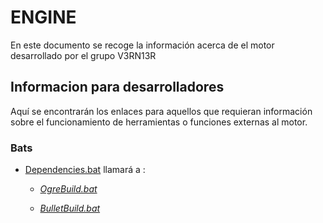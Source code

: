 # ENGINE

En este documento se recoge la información acerca de el motor desarrollado por el grupo V3RN13R


## Informacion para desarrolladores

Aquí se encontrarán los enlaces para aquellos que requieran información sobre el funcionamiento de herramientas o funciones externas al motor.

### Bats
* [Dependencies.bat](https://github.com/V3RN13R/ENGINE/blob/main/DevelopersREADME/DependenciesBat.md) llamará a :

    * [*OgreBuild.bat*](https://github.com/V3RN13R/ENGINE/blob/main/DevelopersREADME/OgreBuildbat.md)

    * [*BulletBuild.bat*](https://github.com/V3RN13R/ENGINE/blob/main/DevelopersREADME/BulletBuildbat.md)

